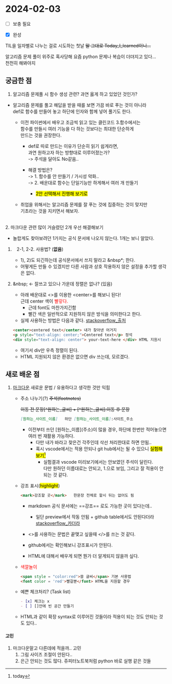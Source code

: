 # 2024-02-03

- [ ] 보충 필요
- [x] 완성


TIL을 일자별로 나누는 걸로 시도하는 첫날 ~~말 그대로 Today_I_learned이니...~~

알고리즘 문제 풀이 위주로 혹사당해 요즘 python 문제나 복습이 더뎌지고 있다...<br>
천천히 해봐야지


## 궁금한 점

1. 알고리즘 문제풀 시 함수 생성 관련? 과연 옳게 하고 있었던 것인가?

- 알고리즘 문제를 풀고 해답을 받을 때를 보면 가끔 바로 푸는 것이 아니라<br>
  def로 함수를 만들어 놓고 하단에 인자와 함께 넣어 풀기도 한다.

    - 이전 파이썬에서 배우고 조금씩 읽고 있는 클린코드 3.함수에서는<br>
      함수를 만들시 여러 기능을 다 하는 것보다는 최대한 단순하게<br>
      만드는 것을 권장한다.

      - def로 따로 만드는 이유가 단순히 읽기 쉽게라면,<br>
        과연 원하고자 하는 방향대로 이루어졌는가?<br>
        -> 주석을 달아도 No같음..

      - 해결 방법은?<br>
        -> 1. 함수를 안 만들기 / 가시성 악화..<br>
        -> 2. 배운대로 함수는 단일기능만 하게해서 여러 개 만들기<br>
      
        - <mark>2안 선택해서 진행해 보기로
   
     - 취업을 위해서는 알고리즘 문제를 잘 푸는 것에 집중하는 것이 맞지만<br>
        기초라는 것을 지키면서 해보자.
        
<br />
2. 마크다운 관련 많이 거슬렸던 2개 우선 해결해보기 

   - 놀랍게도 찾아보려던 1가지는 공식 문서에 나오지 않는다. 1개는 보니 알았다.

   1. &nbsp;&nbsp; 2-1, 2-2. 사용법? (**없음**) 
      - 1), 2)도 되긴하는데 공식문서에서 쓰지 말라고 &nbsp*; 한다. 
      - 어떻게든 만들 수 있겠지만 다른 사람과 상호 작용하지 않은 설정을 추가할 생각은 없다.


   2. \&nbsp; <- 잘쓰고 있으나 가운데 정렬은 없나? (있음) 
      - 아래 배운대로 <>를 이용한 \<center>를 해보니 된다!<br>
        근데 center 색이 <font color = 'red'>빨갛다.</font> 
        - 근데 font도 마찬가지긴함
        - 빨간 색은 일반적으로 지원하지 않은 방식을 의미한다고 한다. 
      - 실제 사용하는 방법은 다음과 같다. [stackoverflow_출처]
      ```markdown
      <center>centered text</center> 내가 찾아낸 어거지
      <p style="text-align: center;">Centered text</p> 정석
      <div style="text-align: center"> your-text-here </div> HTML 지원시
      ```
      - 여기서 div만 우측 정렬이 된다. 
      - HTML 지원되지 않은 환경은 없으면 div 쓰는데, 모르겠다.


## 새로 배운 점

1. [마크다운] 새로운 문법 / 유용하다고 생각한 것만 익힘

   - 주소 나누기(?) ~~주석(footnotes)~~
    
      ~~이동 전 문장[^원하는_글씨] + [^원하는_글씨]:이동 후 문장~~
      ```markdown
     [원하는_사이트_이름]   하단 [원하는_사이트_이름]:사이트_주소
     ```
     - 이전부터 쓰던 \[원하는_이름](주소)이 많을 경우, 하단에 한번만 적어놓으면<br>
       여러 번 재활용 가능하다. 
       - 다만 내가 바라고 찾은건 각주인데 삭선 처리한대로 하면 안됨..
       - 혹시 vscode에서는 적용 안되나 git hub에서는 될 수 있으니 <mark>실험해보기[^실험]</mark>
         - 실험결과 vscode 미리보기에서는 안보였던 주석이 달린다.<br> 
            다만 원하던 이름대로는 안되고, 1.으로 보임, 그리고 잘 적용이 안되는 것 같다.  


   - 강조 표시(<mark>highlight</mark>)
     ```markdown
     <mark>강조할 곳</mark>   한문장 전체로 할시 뒤는 없어도 됨
     ```
     - markdown 공식 문서에는 ==강조== 로도 가능한 곳이 있다는데..
       - 일단 preview에서 작동 안됨 + github table에서도 안된다더라<br>
         [stackoverflow_카더라]
         
     - <>를 사용하는 문법은 끝맺고 싶을때 </>를 쓰는 것 같다. 
   
     - github에서는 확인해보니 강조표시가 안된다.

      - HTML에 대해서 배우게 되면 뭔가 더 알게되지 않을까 싶다.
  
   - <span style = "color:red">색깔놀이</span>
      ```markdown
      <span style = "color:red">쓸 글씨</span> 기본 사용법
      <font color = 'red'>빨갈뿐</font> HTML을 지원할 경우
      ```

   - 예쁜 체크처리? (Task list)
     ```markdown
     - [x] 체크는 x
     - [ ] []안에 빈 공간 만들기
     ```
  

   - HTML과 같이 확장 syntax로 이루어진 것들이라 적용이 되는 것도 안되는 것도 있다..
  



#### 고민

1. 마크다운말고 다른데에 적을까.. 고민
   1. 그림 사이즈 조절이 안된다..
   2. 은근 안되는 것도 많다. 쥬피터노트북처럼 python 바로 실행 같은 것들






[마크다운]:https://www.markdownguide.org/cheat-sheet/

[stackoverflow_출처]:https://stackoverflow.com/questions/35077507/how-to-right-align-and-justify-align-in-markdown

[stackoverflow_카더라]:(https://stackoverflow.com/questions/25104738/text-highlight-in-markdown)

[^실험]:today